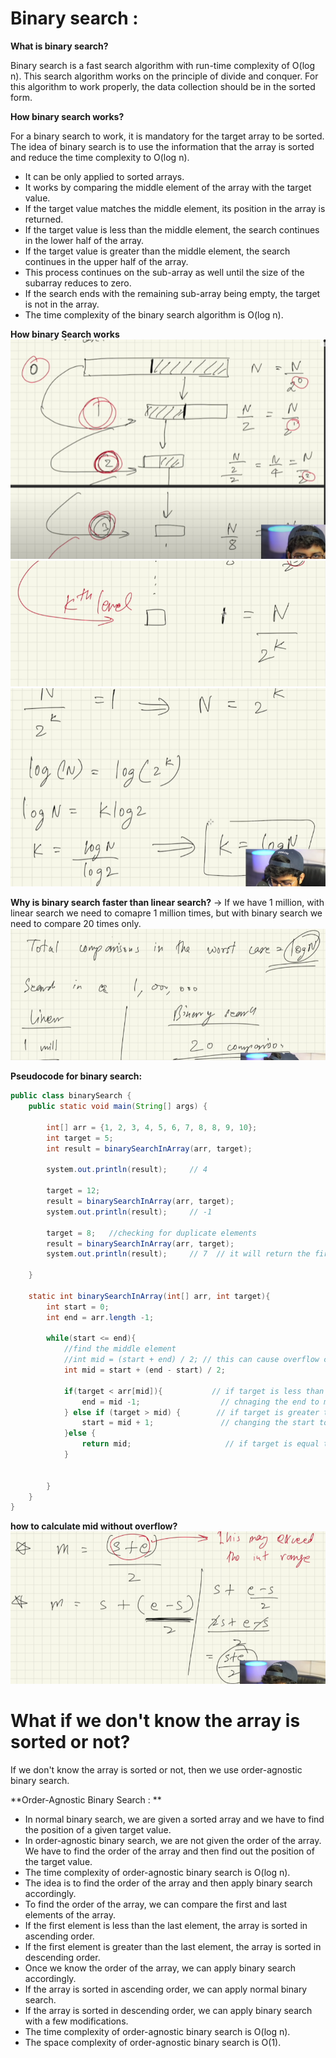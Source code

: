 # Binary search :

**What is binary search?**

Binary search is a fast search algorithm with run-time complexity of O(log n). This search algorithm works on the principle of divide and conquer. For this algorithm to work properly, the data collection should be in the sorted form.



**How binary search works?**

For a binary search to work, it is mandatory for the target array to be sorted. The idea of binary search is to use the information that the array is sorted and reduce the time complexity to O(log n).

- It can be only applied to sorted arrays.
- It works by comparing the middle element of the array with the target value.
- If the target value matches the middle element, its position in the array is returned.
- If the target value is less than the middle element, the search continues in the lower half of the array.
- If the target value is greater than the middle element, the search continues in the upper half of the array.
- This process continues on the sub-array as well until the size of the subarray reduces to zero.
- If the search ends with the remaining sub-array being empty, the target is not in the array.
- The time complexity of the binary search algorithm is O(log n).

**How binary Search works**
![img.png](img.png)
![img_1.png](img_1.png)
![img_2.png](img_2.png)

**Why is binary search faster than linear search?**
-> If we have 1 million, with linear search we need to comapre 1 million times, but with binary search we need to compare 20 times only. 
![img_3.png](img_3.png)


**Pseudocode for binary search:**

```java
public class binarySearch {
    public static void main(String[] args) {
        
        int[] arr = {1, 2, 3, 4, 5, 6, 7, 8, 8, 9, 10};
        int target = 5;
        int result = binarySearchInArray(arr, target);    
        
        system.out.println(result);     // 4
        
        target = 12;
        result = binarySearchInArray(arr, target);
        system.out.println(result);     // -1
        
        target = 8;   //checking for duplicate elements
        result = binarySearchInArray(arr, target);
        system.out.println(result);     // 7  // it will return the first occurance of the element
        
    }
    
    static int binarySearchInArray(int[] arr, int target){
        int start = 0;
        int end = arr.length -1;
        
        while(start <= end){
            //find the middle element
            //int mid = (start + end) / 2; // this can cause overflow cause start + end can be greater than the int range
            int mid = start + (end - start) / 2;
            
            if(target < arr[mid]){           // if target is less than mid, then we need to search in the left side of the array
                end = mid -1;                  // chnaging the end to mid -1
            } else if (target > mid) {        // if target is greater than mid, then we need to search in the right side of the array
                start = mid + 1;               // changing the start to mid + 1
            }else { 
                return mid;                     // if target is equal to mid, then return mid
            }
            
            
        }
    }
}
```
**how to calculate mid without overflow?**
![img_5.png](img_5.png)


# What if we don't know the array is sorted or not?

If we don't know the array is sorted or not, then we use order-agnostic binary search. 


**Order-Agnostic Binary Search : **

- In normal binary search, we are given a sorted array and we have to find the position of a given target value.
- In order-agnostic binary search, we are not given the order of the array. We have to find the order of the array and then find out the position of the target value.
- The time complexity of order-agnostic binary search is O(log n).
- The idea is to find the order of the array and then apply binary search accordingly.
- To find the order of the array, we can compare the first and last elements of the array.
- If the first element is less than the last element, the array is sorted in ascending order.
- If the first element is greater than the last element, the array is sorted in descending order.
- Once we know the order of the array, we can apply binary search accordingly.
- If the array is sorted in ascending order, we can apply normal binary search.
- If the array is sorted in descending order, we can apply binary search with a few modifications.
- The time complexity of order-agnostic binary search is O(log n).
- The space complexity of order-agnostic binary search is O(1).

